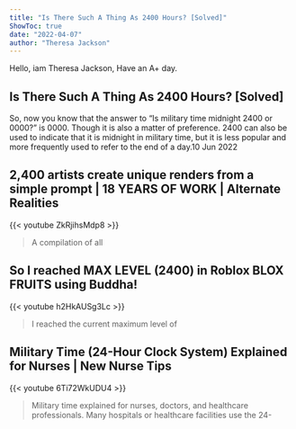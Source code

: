 ```yaml
---
title: "Is There Such A Thing As 2400 Hours? [Solved]"
ShowToc: true 
date: "2022-04-07"
author: "Theresa Jackson" 
---
```


Hello, iam Theresa Jackson, Have an A+ day.
## Is There Such A Thing As 2400 Hours? [Solved]
So, now you know that the answer to “Is military time midnight 2400 or 0000?” is 0000. Though it is also a matter of preference. 2400 can also be used to indicate that it is midnight in military time, but it is less popular and more frequently used to refer to the end of a day.10 Jun 2022

## 2,400 artists create unique renders from a simple prompt | 18 YEARS OF WORK | Alternate Realities
{{< youtube ZkRjihsMdp8 >}}
>A compilation of all 

## So I reached MAX LEVEL (2400) in Roblox BLOX FRUITS using Buddha!
{{< youtube h2HkAUSg3Lc >}}
>I reached the current maximum level of 

## Military Time (24-Hour Clock System) Explained for Nurses | New Nurse Tips
{{< youtube 6Ti72WkUDU4 >}}
>Military time explained for nurses, doctors, and healthcare professionals. Many hospitals or healthcare facilities use the 24-

